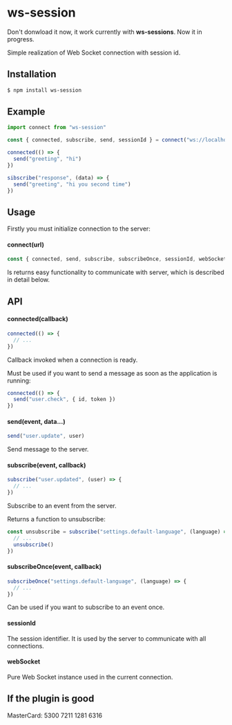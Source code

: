 # ws-session

Don't donwload it now, it work currently with **ws-sessions**. Now it in progress.

Simple realization of Web Socket connection with session id.

## Installation

```bash
$ npm install ws-session
```

## Example

```js
import connect from "ws-session"

const { connected, subscribe, send, sessionId } = connect("ws://localhost:5000")

connected(() => {
  send("greeting", "hi")
})

sibscribe("response", (data) => {
  send("greeting", "hi you second time")
})
```

## Usage

Firstly you must initialize connection to the server:

#### connect(url)

```js
const { connected, send, subscribe, subscribeOnce, sessionId, webSocket } = connect("ws://localhost:5000")
```

Is returns easy functionality to communicate with server, which is described in detail below.

## API

#### connected(callback)

```js
connected(() => {
  // ...
})
```

Callback invoked when a connection is ready.

Must be used if you want to send a message as soon as the application is running:

```js
connected(() => {
  send("user.check", { id, token })
})
```

#### send(event, data...)

```js
send("user.update", user)
```

Send message to the server.

#### subscribe(event, callback)

```js
subscribe("user.updated", (user) => {
  // ...
})
```

Subscribe to an event from the server.

Returns a function to unsubscribe:

```js
const unsubscribe = subscribe("settings.default-language", (language) => {
  // ...
  unsubscribe()
})
```

#### subscribeOnce(event, callback)

```js
subscribeOnce("settings.default-language", (language) => {
  // ...
})
```

Сan be used if you want to subscribe to an event once.

#### sessionId

The session identifier. It is used by the server to communicate with all connections.

#### webSocket

Pure Web Socket instance used in the current connection.


## If the plugin is good

MasterCard: 5300 7211 1281 6316
